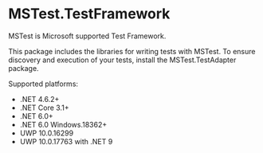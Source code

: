 # MSTest.TestFramework

MSTest is Microsoft supported Test Framework.

This package includes the libraries for writing tests with MSTest. To ensure discovery and execution of your tests, install the MSTest.TestAdapter package.

Supported platforms:

- .NET 4.6.2+
- .NET Core 3.1+
- .NET 6.0+
- .NET 6.0 Windows.18362+
- UWP 10.0.16299
- UWP 10.0.17763 with .NET 9

